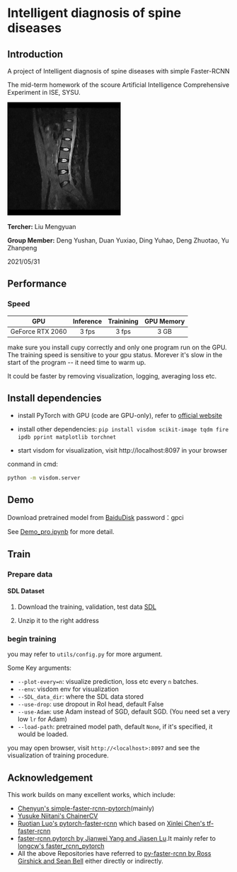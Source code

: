 # Intelligent diagnosis of spine diseases

## Introduction

A project of Intelligent diagnosis of spine diseases with simple Faster-RCNN

The mid-term homework of the scoure Artificial Intelligence Comprehensive Experiment in ISE, SYSU.

![img](demo/study0.jpg)

**Tercher:** Liu Mengyuan

**Group Member:** Deng Yushan, Duan Yuxiao, Ding Yuhao, Deng Zhuotao, Yu Zhanpeng

2021/05/31


## Performance



### Speed

|   GPU                 | Inference | Trainining | GPU Memory |
| :------:              | :-------: | :--------: | :---------:|
|   GeForce RTX 2060    |   3 fps   |     3 fps  | 3 GB |



make sure you install cupy correctly and only one program run on the GPU. The training speed is sensitive to your gpu status. Morever it's slow in the start of the program -- it need time to warm up.

It could be faster by removing visualization, logging, averaging loss etc.

## Install dependencies




- install PyTorch with GPU (code are GPU-only), refer to [official website](http://pytorch.org)

- install other dependencies:  `pip install visdom scikit-image tqdm fire ipdb pprint matplotlib torchnet`

- start visdom for visualization, visit http://localhost:8097 in your browser

conmand in cmd:
```Bash
python -m visdom.server
```



## Demo

Download pretrained model from [BaiduDisk](https://pan.baidu.com/s/1e8XqqUCXdvdkgo6089QJAQ) password：gpci 


See [Demo_pro.ipynb](https://github.com/IT-BillDeng/Intelligent-diagnosis-of-spine-diseases/blob/main/Demo_pro.ipynb) for more detail.

## Train

### Prepare data

#### SDL Dataset

1. Download the training, validation, test data [SDL](https://github.com/IT-BillDeng/Intelligent-diagnosis-of-spine-diseases/blob/main/dataset/SDL.zip)

   

2. Unzip it to the right address


### begin training

you may refer to `utils/config.py` for more argument.

Some Key arguments:


- `--plot-every=n`: visualize prediction, loss etc every `n` batches.
- `--env`: visdom env for visualization
- `--SDL_data_dir`: where the SDL data stored
- `--use-drop`: use dropout in RoI head, default False
- `--use-Adam`: use Adam instead of SGD, default SGD. (You need set a very low `lr` for Adam)
- `--load-path`: pretrained model path, default `None`, if it's specified, it would be loaded.

you may open browser, visit `http://<localhost>:8097` and see the visualization of training procedure.

## Acknowledgement
This work builds on many excellent works, which include:

- [Chenyun's simple-faster-rcnn-pytorch](https://github.com/chenyuntc/simple-faster-rcnn-pytorch)(mainly)
- [Yusuke Niitani's ChainerCV](https://github.com/chainer/chainercv) 
- [Ruotian Luo's pytorch-faster-rcnn](https://github.com/ruotianluo/pytorch-faster-rcnn) which based on [Xinlei Chen's tf-faster-rcnn](https://github.com/endernewton/tf-faster-rcnn)
- [faster-rcnn.pytorch by Jianwei Yang and Jiasen Lu](https://github.com/jwyang/faster-rcnn.pytorch).It mainly refer to [longcw's faster_rcnn_pytorch](https://github.com/longcw/faster_rcnn_pytorch)
- All the above Repositories have referred to [py-faster-rcnn by Ross Girshick and Sean Bell](https://github.com/rbgirshick/py-faster-rcnn)  either directly or indirectly. 

